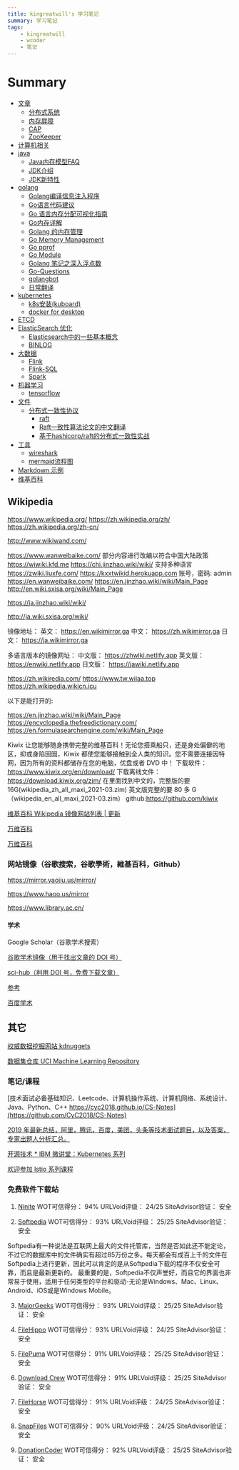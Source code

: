 ```yaml
---
title: kingreatwill's 学习笔记
summary: 学习笔记
tags:
    - kingreatwill
    - wcoder
    - 笔记
---
```


# Summary

* [文章](articles/README.md)
    * [分布式系统](articles/分布式系统.md)
    * [内存屏障](articles/Memory-Barrier.md)
    * [CAP](articles/CAP.md)
    * [ZooKeeper](articles/zookeeper.md)
* [计算机相关](computer/README.md)
* [java](java/README.md)
    * [Java内存模型FAQ](java/memory-model-faq.md)
    * [JDK介绍](java/JDK-Info.md)
    * [JDK新特性](java/jdk.md)
* [golang](golang/README.md)
    * [Golang编译信息注入程序](golang/build-a-installsuffix.md)
    * [Go语言代码建议](golang/Real-world-advice-for-writing-maintainable-Go-programs.md)
    * [Go 语言内存分配可视化指南](golang/go-memory-allocator-visual-guide.md)
    * [Go内存详解](golang/Go内存详解.md)
    * [Golang 的内存管理](golang/go-mem.md)
    * [Go Memory Management](golang/go-memory-management.md)
    * [Go pprof](golang/pprof.md)
    * [Go Module](golang/go-mod.md)
    * [Golang 笔记之深入浮点数](golang/float.md)
    * [Go-Questions](golang/Go-Questions/README.md)
    * [golangbot](golang/golangbot/README.md)
    * [日常翻译](golang/watermelo/README.md)
* [kubernetes](kubernetes/README.md)
    * [k8s安装(kuboard)](kubernetes/install.md)
    * [docker for desktop](kubernetes/docker-for-desktop.md)
* [ETCD](etcd/README.md)
* [ElasticSearch 优化](es/README.md)
    * [Elasticsearch中的一些基本概念](es/elasticsearch.md)
    * [BINLOG](es/binlog.md)
* [大数据](BigData/README.md)
    * [Flink](BigData/Flink.md)
    * [Flink-SQL](BigData/Flink-SQL.md)
    * [Spark](BigData/Spark.md)
* [机器学习](MachineLearning/README.md)
    * [tensorflow](MachineLearning/tensorflow.md)
* [文件](files/README.md)
    * [分布式一致性协议](files/paxos_raft_protocol/README.md)
        * [raft](files/paxos_raft_protocol/raft/raft.md)
        * [Raft一致性算法论文的中文翻译](files/paxos_raft_protocol/raft/raft-zh_cn.md)
        * [基于hashicorp/raft的分布式一致性实战](files/paxos_raft_protocol/raft/raft-demo.md)
* [工具](tools/README.md)
    * [wireshark](tools/wireshark.md)
    * [mermaid流程图](tools/mermaid.md)
* [Markdown 示例](MARKDOWN.md)
* [维基百科](#wikipedia)


## Wikipedia

https://www.wikipedia.org/
https://zh.wikipedia.org/zh/
https://zh.wikipedia.org/zh-cn/

http://www.wikiwand.com/

https://www.wanweibaike.com/ 部分内容进行改编以符合中国大陆政策
https://wiwiki.kfd.me
https://chi.jinzhao.wiki/wiki/ 支持多种语言
https://zwiki.liuxfe.com/
https://kxxtwikid.herokuapp.com 账号，密码: admin
https://en.wanweibaike.com/
https://en.jinzhao.wiki/wiki/Main_Page
http://en.wiki.sxisa.org/wiki/Main_Page

https://ja.jinzhao.wiki/wiki/

http://ja.wiki.sxisa.org/wiki/


镜像地址：
英文： https://en.wikimirror.ga
中文： https://zh.wikimirror.ga
日文： https://ja.wikimirror.ga

多语言版本的镜像网址：
中文版： https://zhwiki.netlify.app
英文版： https://enwiki.netlify.app
日文版： https://jawiki.netlify.app

https://zh.wikiredia.com/
https://www.tw.wiiaa.top
https://zh.wikipedia.wikicn.icu

以下是能打开的:

https://en.jinzhao.wiki/wiki/Main_Page
https://encyclopedia.thefreedictionary.com/
https://en.formulasearchengine.com/wiki/Main_Page

Kiwix 让您能够随身携带完整的维基百科！无论您搭乘船只，还是身处偏僻的地区，抑或身陷囹圄，Kiwix 都使您能够接触到全人类的知识。您不需要连接因特网，因为所有的资料都储存在您的电脑，优盘或者 DVD 中！
下载软件：https://www.kiwix.org/en/download/
下载离线文件：https://download.kiwix.org/zim/
在里面找到中文的，完整版的要 16G(wikipedia_zh_all_maxi_2021-03.zim)
英文版完整的要 80 多 G（wikipedia_en_all_maxi_2021-03.zim）
github:https://github.com/kiwix

[维基百科 Wikipedia 镜像网站列表 | 更新](https://zgc261.com/wikipedia.html)


[万维百科](https://www.wanweibaike.com/)

[万维百科](https://www.wanweibaike.net/)

### 网站镜像（谷歌搜索，谷歌學術，維基百科，Github）

https://mirror.yaojiu.us/mirror/

https://www.haoo.us/mirror

https://www.library.ac.cn/

#### 学术

Google Scholar（谷歌学术搜索）

[谷歌学术镜像（用于找出文章的 DOI 号）](https://gfsoso.99lb.net/)

[sci-hub（利用 DOI 号，免费下载文章）](https://sci-hub.shop/)

[参考](https://www.zhihu.com/topic/19653450/top-answers)

[百度学术](https://xueshu.baidu.com/)

## 其它

[权威数据挖掘网站 kdnuggets](https://www.kdnuggets.com/)

[数据集仓库 UCI Machine Learning Repository](https://archive.ics.uci.edu/ml/index.php)

### 笔记/课程


[技术面试必备基础知识、Leetcode、计算机操作系统、计算机网络、系统设计、Java、Python、C++ https://cyc2018.github.io/CS-Notes](https://github.com/CyC2018/CS-Notes)

[2019 年最新总结，阿里，腾讯，百度，美团，头条等技术面试题目，以及答案，专家出题人分析汇总。](https://github.com/0voice/interview_internal_reference)

[开源技术 \* IBM 微讲堂：Kubernetes 系列](https://developer.ibm.com/cn/tv/2018/opentec-k8s/)

[欢迎参加 Istio 系列课程](https://developer.ibm.com/cn/os-academy-istio/)

### 免费软件下载站
1. [Ninite](https://ninite.com/)
WOT可信得分： 94%
URLVoid评级： 24/25
SiteAdvisor验证： 安全

2. [Softpedia](https://www.softpedia.com/)
WOT可信得分： 93%
URLVoid评级： 25/25
SiteAdvisor验证： 安全

Softpedia有一种说法是互联网上最大的文件托管库，当然是否如此还不能定论，不过它的数据库中的文件确实有超过85万份之多。每天都会有成百上千的文件在Softpedia上进行更新，因此可以肯定的是从Softpedia下载的程序不仅安全可靠，而且是最新更新的。
最重要的是，Softpedia不仅声誉好，而且它的界面也非常易于使用，适用于任何类型的平台和驱动-无论是Windows、Mac、Linux、Android、iOS或是Windows Mobile。

3. [MajorGeeks](https://www.majorgeeks.com/)
WOT可信得分： 93%
URLVoid评级： 25/25
SiteAdvisor验证： 安全

4. [FileHippo](https://filehippo.com/)
WOT可信得分： 93%
URLVoid评级： 24/25
SiteAdvisor验证： 安全

5. [FilePuma](https://www.filepuma.com/)
WOT可信得分： 91%
URLVoid评级： 25/25
SiteAdvisor验证： 安全

6. [Download Crew](https://www.downloadcrew.com/)
WOT可信得分： 91%
URLVoid评级： 25/25
SiteAdvisor验证： 安全

7. [FileHorse](https://www.filehorse.com/)
WOT可信得分： 91%
URLVoid评级： 24/25
SiteAdvisor验证： 安全

8. [SnapFiles](https://www.snapfiles.com/)
WOT可信得分： 90%
URLVoid评级： 24/25
SiteAdvisor验证： 安全

9. [DonationCoder](https://www.donationcoder.com/)
WOT可信得分： 92%
URLVoid评级： 25/25
SiteAdvisor验证： 安全